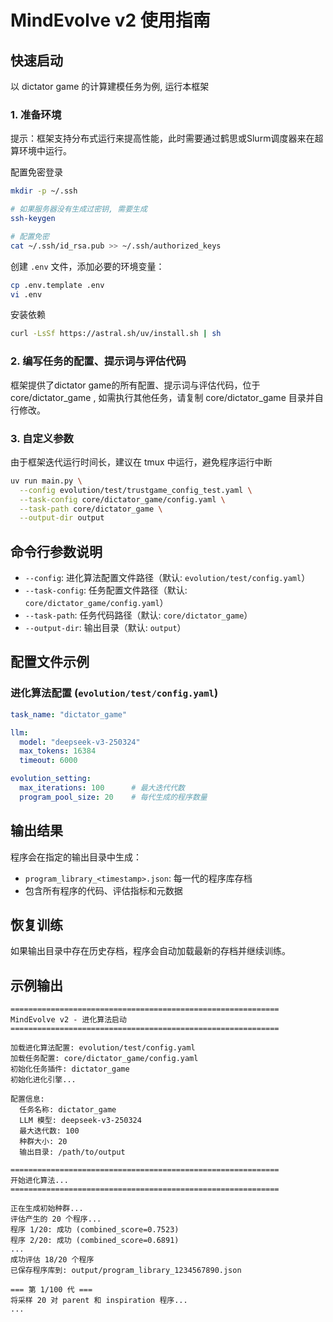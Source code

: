 # MindEvolve v2 使用指南

## 快速启动
以 dictator game 的计算建模任务为例, 运行本框架

### 1. 准备环境
提示：框架支持分布式运行来提高性能，此时需要通过鹤思或Slurm调度器来在超算环境中运行。

配置免密登录
```bash
mkdir -p ~/.ssh

# 如果服务器没有生成过密钥, 需要生成
ssh-keygen

# 配置免密
cat ~/.ssh/id_rsa.pub >> ~/.ssh/authorized_keys
```

创建 `.env` 文件，添加必要的环境变量：
```bash
cp .env.template .env
vi .env
```

安装依赖
```bash
curl -LsSf https://astral.sh/uv/install.sh | sh
```

### 2. 编写任务的配置、提示词与评估代码
框架提供了dictator game的所有配置、提示词与评估代码，位于 core/dictator_game , 如需执行其他任务，请复制 core/dictator_game 目录并自行修改。

### 3. 自定义参数
由于框架迭代运行时间长，建议在 tmux 中运行，避免程序运行中断
```bash
uv run main.py \
  --config evolution/test/trustgame_config_test.yaml \
  --task-config core/dictator_game/config.yaml \
  --task-path core/dictator_game \
  --output-dir output
```

## 命令行参数说明

- `--config`: 进化算法配置文件路径（默认: `evolution/test/config.yaml`）
- `--task-config`: 任务配置文件路径（默认: `core/dictator_game/config.yaml`）
- `--task-path`: 任务代码路径（默认: `core/dictator_game`）
- `--output-dir`: 输出目录（默认: `output`）

## 配置文件示例

### 进化算法配置 (`evolution/test/config.yaml`)

```yaml
task_name: "dictator_game"

llm:
  model: "deepseek-v3-250324"
  max_tokens: 16384
  timeout: 6000

evolution_setting:
  max_iterations: 100      # 最大迭代代数
  program_pool_size: 20    # 每代生成的程序数量
```

## 输出结果

程序会在指定的输出目录中生成：

- `program_library_<timestamp>.json`: 每一代的程序库存档
- 包含所有程序的代码、评估指标和元数据

## 恢复训练

如果输出目录中存在历史存档，程序会自动加载最新的存档并继续训练。

## 示例输出

```
============================================================
MindEvolve v2 - 进化算法启动
============================================================

加载进化算法配置: evolution/test/config.yaml
加载任务配置: core/dictator_game/config.yaml
初始化任务插件: dictator_game
初始化进化引擎...

配置信息:
  任务名称: dictator_game
  LLM 模型: deepseek-v3-250324
  最大迭代数: 100
  种群大小: 20
  输出目录: /path/to/output

============================================================
开始进化算法...
============================================================

正在生成初始种群...
评估产生的 20 个程序...
程序 1/20: 成功 (combined_score=0.7523)
程序 2/20: 成功 (combined_score=0.6891)
...
成功评估 18/20 个程序
已保存程序库到: output/program_library_1234567890.json

=== 第 1/100 代 ===
将采样 20 对 parent 和 inspiration 程序...
...
